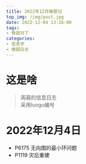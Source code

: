 ```yaml
---
title: 2022年12月做题记
top_img: /img/post.jpg
date: 2022-12-04 13:26:00
tags:
- 卷就对了
categories:
- 信息学
- 做题日志
---
```

# 这是啥
> 蒟蒻的信息日志  
> 采用luogu编号
# 2022年12月4日
+ P6175 无向图的最小环问题
+ P1119 灾后重建